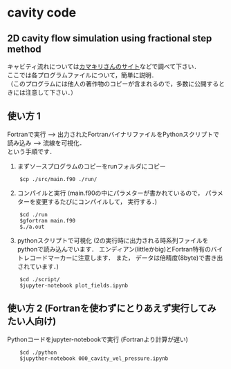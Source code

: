 # cavity code
## 2D cavity flow simulation using fractional step method 

キャビティ流れについては[カマキリさんのサイト](https://takun-physics.net/10217/)などで調べて下さい．  
ここでは各プログラムファイルについて，簡単に説明．  
（このプログラムには他人の著作物のコピーが含まれるので，多数に公開するときには注意して下さい．）  

## 使い方 1  
Fortranで実行  --> 出力されたFortranバイナリファイルをPythonスクリプトで読み込み  --> 流線を可視化．   
という手順です．

1. まずソースプログラムのコピーをrunフォルダにコピー
```    
    $cp ./src/main.f90 ./run/
```
2. コンパイルと実行 (main.f90の中にパラメターが書かれているので， パラメターを変更するたびにコンパイルして， 実行する．)
```
    $cd ./run
    $gfortran main.f90
    $./a.out
```
3. pythonスクリプトで可視化 (2の実行時に出力される時系列ファイルをpythonで読み込んでいます． エンディアン(littleかbig)とFortran特有のバイトレコードマーカーに注意します． また， データは倍精度(8byte)で書き出されています．)
```
    $cd ./script/
    $jupyter-notebook plot_fields.ipynb
```
## 使い方 2 (Fortranを使わずにとりあえず実行してみたい人向け) 
Pythonコードをjupyter-notebookで実行 (Fortranより計算が遅い)
```
    $cd ./python
    $jupyther-notebook 000_cavity_vel_pressure.ipynb
```
